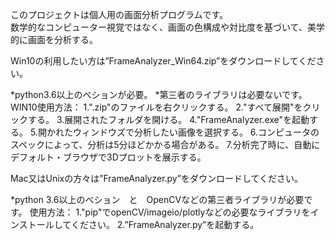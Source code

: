 このプロジェクトは個人用の画面分析プログラムです。\
数学的なコンピューター視覚ではなく、画面の色構成や対比度を基づいて、美学的に画面を分析する。

Win10の利用したい方は”FrameAnalyzer_Win64.zip”をダウンロードしてください。

*python3.6以上のべションが必要。
*第三者のライブラリは必要ないです。
WIN10使用方法：
1.".zip"のファイルを右クリックする。
2."すべて展開"をクリックする。
3.展開されたフォルダを開ける。
4."FrameAnalyzer.exe"を起動する。
5.開かれたウィンドウズで分析したい画像を選択する。
6.コンピュータのスペックによって、分析は5分ほどかかる場合がある。
7.分析完了時に、自動にデフォルト・ブラウザで3Dプロットを展示する。


Mac又はUnixの方々は”FrameAnalyzer.py”をダウンロードしてください。

*python 3.6以上のべション　と　OpenCVなどの第三者ライブラリが必要です。
使用方法：
1."pip"でopenCV/imageio/plotlyなどの必要なライブラリをインストールしてください。
2.”FrameAnalyzer.py”を起動する。
